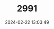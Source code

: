 ---
title: "2991"
category: "Brachytarsomys albicauda"
draft: false
date: 2024-02-22 13:03:49
languages:
  English: ["White-tailed Antsangy", "White-tailed Rat", "White-tailed Tree Rat"]
  German: ["Kurzfuß-Inselratte", "Madagaskar-Weißschwanzratte"]
---